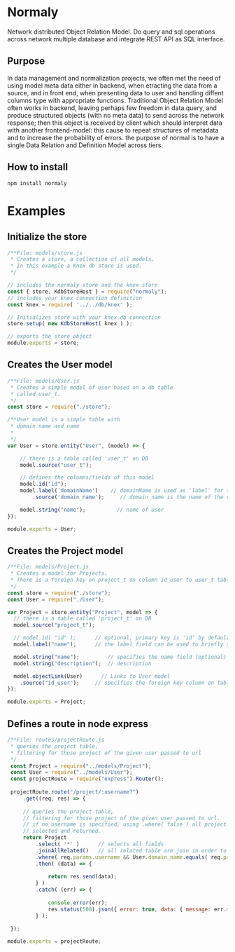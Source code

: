 # Normaly
Network distributed Object Relation Model. Do query and sql operations across network multiple database and integrate REST API as SQL interface.

## Purpose
In data management and normalization projects, we often met the need of using model meta data either in backend, when etracting the data from a source, and in front end, when presenting data to user and handling diffent columns type with appropriate functions. Traditional Object Relation Model often works in backend, leaving perhaps few freedom in data query, and produce structured objects (with no meta data) to send across the network response; then this object is received by client which should interpret data with another frontend-model: this cause to repeat structures of metadata and to increase the probability of errors. the purpose of normal is to have a single Data Relation and Definition Model across tiers.


## How to install

    npm install normaly

# Examples

## Initialize the store

```javascript
/**File: models/store.js
 * Creates a store, a collection of all models.
 * In this example a Knex db store is used.
 */

// includes the normaly store and the knex store
const { store, KdbStoreHost } = require("normaly");
// includes your knex connection definition 
const knex = require( '../../db/knex' );

// Initializes store with your knex db connection
store.setup( new KdbStoreHost( knex ) );

// exports the store object
module.exports = store;
```

## Creates the User model

```javascript
/**File: models/User.js
 * Creates a simple model of User based on a db table 
 * called user_t.
 */
const store = require("./store");

/**User model is a simple table with 
 * domain name and name
 * 
 */
var User = store.entity("User", (model) => {

    // there is a table called 'user_t' on DB
    model.source("user_t");

    // defines the columns/fields of this model
    model.id("id");
    model.label('domainName')    // domainName is used as 'label' for this entity
        .source('domain_name');     // domain_name is the name of the column on the table

    model.string("name");          // name of user
});

module.exports = User;
```

## Creates the Project model

```javascript
/**File: models/Project.js
 * Creates a model for Projects.
 * There is a foreign key on project_t on column id_user to user_t table.
 */
const store = require("./store");
const User = require("./User");

var Project = store.entity("Project", model => {
  // there is a table called 'project_t' on DB
  model.source("project_t");

  // model.id( "id" );      // optional, primary key is 'id' by default
  model.label("name");      // the label field can be used to briefly stringify the project

  model.string("name");         // specifies the name field (optional)
  model.string("description");  // description

  model.objectLink(User)      // Links to User model
    .source("id_user");     // specifies the foreign key column on table project_t to user_t
});

module.exports = Project;
```

## Defines a route in node express

```javascript
/**File: routes/projectRoute.js
 * queries the project table, 
 * filtering for those project of the given user passed to url
 */
 const Project = require("../models/Project");
 const User = require("../models/User");
 const projectRoute = require("express").Router();
 
 projectRoute.route("/project/:username?")
     .get((req, res) => {
     
     // queries the project table, 
     // filtering for those project of the given user passed to url.
     // if no username is specified, using .where( false ) all project will be 
     // selected and returned.
     return Project
         .select( '*' )      // selects all fields
         .joinAllRelated()   // all related table are join in order to filtering
         .where( req.params.username && User.domain_name.equals( req.params.username ) )
         .then( (data) => {
 
             return res.send(data);
         } )
         .catch( (err) => {
             
             console.error(err);
             res.status(500).json({ error: true, data: { message: err.message } });
         } );
 
 });

module.exports = projectRoute;
```

